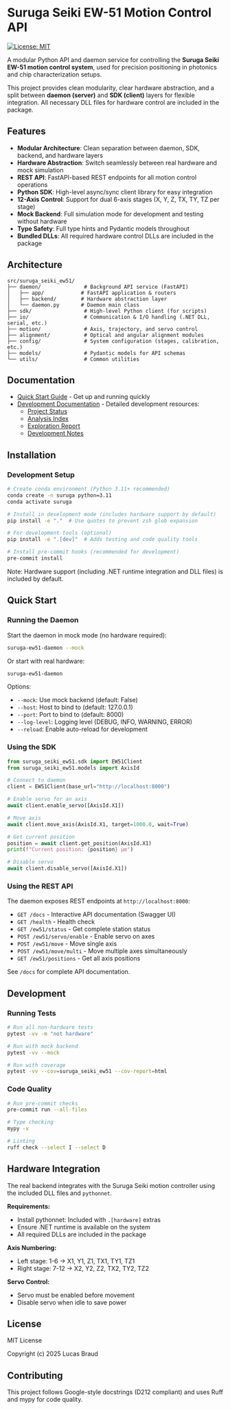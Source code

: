 # Suruga Seiki EW-51 Motion Control API

[![License: MIT](https://img.shields.io/badge/license-MIT-green.svg)](./LICENSE)

A modular Python API and daemon service for controlling the **Suruga Seiki EW-51 motion control system**, used for precision positioning in photonics and chip characterization setups.

This project provides clean modularity, clear hardware abstraction, and a split between **daemon (server)** and **SDK (client)** layers for flexible integration. All necessary DLL files for hardware control are included in the package.

## Features

- **Modular Architecture**: Clean separation between daemon, SDK, backend, and hardware layers
- **Hardware Abstraction**: Switch seamlessly between real hardware and mock simulation
- **REST API**: FastAPI-based REST endpoints for all motion control operations
- **Python SDK**: High-level async/sync client library for easy integration
- **12-Axis Control**: Support for dual 6-axis stages (X, Y, Z, TX, TY, TZ per stage)
- **Mock Backend**: Full simulation mode for development and testing without hardware
- **Type Safety**: Full type hints and Pydantic models throughout
- **Bundled DLLs**: All required hardware control DLLs are included in the package

## Architecture

```
src/suruga_seiki_ew51/
├── daemon/              # Background API service (FastAPI)
│   ├── app/            # FastAPI application & routers
│   ├── backend/        # Hardware abstraction layer
│   └── daemon.py       # Daemon main class
├── sdk/                 # High-level Python client (for scripts)
├── io/                  # Communication & I/O handling (.NET DLL, serial, etc.)
├── motion/              # Axis, trajectory, and servo control
├── alignment/           # Optical and angular alignment modules
├── config/              # System configuration (stages, calibration, etc.)
├── models/              # Pydantic models for API schemas
└── utils/               # Common utilities
```

## Documentation

- [Quick Start Guide](docs/QUICKSTART.md) - Get up and running quickly
- [Development Documentation](docs/development/) - Detailed development resources:
  - [Project Status](docs/development/PROJECT_STATUS.md)
  - [Analysis Index](docs/development/ANALYSIS_INDEX.md)
  - [Exploration Report](docs/development/EXPLORATION_REPORT.md)
  - [Development Notes](docs/development/CLAUDE.md)

## Installation

### Development Setup

```bash
# Create conda environment (Python 3.11+ recommended)
conda create -n suruga python=3.11
conda activate suruga

# Install in development mode (includes hardware support by default)
pip install -e "."  # Use quotes to prevent zsh glob expansion

# For development tools (optional)
pip install -e ".[dev]"  # Adds testing and code quality tools

# Install pre-commit hooks (recommended for development)
pre-commit install
```

Note: Hardware support (including .NET runtime integration and DLL files) is included by default.

## Quick Start

### Running the Daemon

Start the daemon in mock mode (no hardware required):

```bash
suruga-ew51-daemon --mock
```

Or start with real hardware:

```bash
suruga-ew51-daemon
```

Options:
- `--mock`: Use mock backend (default: False)
- `--host`: Host to bind to (default: 127.0.0.1)
- `--port`: Port to bind to (default: 8000)
- `--log-level`: Logging level (DEBUG, INFO, WARNING, ERROR)
- `--reload`: Enable auto-reload for development

### Using the SDK

```python
from suruga_seiki_ew51.sdk import EW51Client
from suruga_seiki_ew51.models import AxisId

# Connect to daemon
client = EW51Client(base_url="http://localhost:8000")

# Enable servo for an axis
await client.enable_servo([AxisId.X1])

# Move axis
await client.move_axis(AxisId.X1, target=1000.0, wait=True)

# Get current position
position = await client.get_position(AxisId.X1)
print(f"Current position: {position} µm")

# Disable servo
await client.disable_servo([AxisId.X1])
```

### Using the REST API

The daemon exposes REST endpoints at `http://localhost:8000`:

- `GET /docs` - Interactive API documentation (Swagger UI)
- `GET /health` - Health check
- `GET /ew51/status` - Get complete station status
- `POST /ew51/servo/enable` - Enable servo on axes
- `POST /ew51/move` - Move single axis
- `POST /ew51/move/multi` - Move multiple axes simultaneously
- `GET /ew51/positions` - Get all axis positions

See `/docs` for complete API documentation.

## Development

### Running Tests

```bash
# Run all non-hardware tests
pytest -vv -m "not hardware"

# Run with mock backend
pytest -vv --mock

# Run with coverage
pytest -vv --cov=suruga_seiki_ew51 --cov-report=html
```

### Code Quality

```bash
# Run pre-commit checks
pre-commit run --all-files

# Type checking
mypy -v

# Linting
ruff check --select I --select D
```

## Hardware Integration

The real backend integrates with the Suruga Seiki motion controller using the included DLL files and `pythonnet`.

**Requirements:**
- Install pythonnet: Included with `.[hardware]` extras
- Ensure .NET runtime is available on the system
- All required DLLs are included in the package

**Axis Numbering:**
- Left stage: 1-6 → X1, Y1, Z1, TX1, TY1, TZ1
- Right stage: 7-12 → X2, Y2, Z2, TX2, TY2, TZ2

**Servo Control:**
- Servo must be enabled before movement
- Disable servo when idle to save power

## License

MIT License

Copyright (c) 2025 Lucas Braud

## Contributing

This project follows Google-style docstrings (D212 compliant) and uses Ruff and mypy for code quality.
